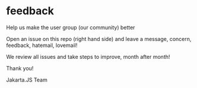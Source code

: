 feedback
========

Help us make the user group (our community) better


Open an issue on this repo (right hand side) and leave a message, concern, feedback, hatemail, lovemail!

We review all issues and take steps to improve, month after month!

Thank you!

Jakarta.JS Team
